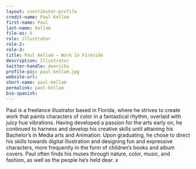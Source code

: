 ```yaml
---
layout: contributor-profile
credit-name: Paul Kellam
first-name: Paul
last-name: Kellam
file-as: k
role: illustrator
role-2:
role-3:
title: Paul Kellam — Work in Fireside
description: Illustrator
twitter-handle: deericku
profile-pic: paul-kellam.jpg
website-url:
short-name: paul-kellam
permalink: paul-kellam
bio-spanish:
---
```

Paul is a freelance illustrator based in Florida, where he strives to create work that paints characters of color in a fantastical rhythm, overlaid with juicy hue vibrations. Having developed a passion for the arts early on, he continued to harness and develop his creative skills until attaining his Bachelor’s in Media arts and Animation. Upon graduating, he chose to direct his skills towards digital illustration and designing fun and expressive characters, more frequently in the form of children’s books and album covers. Paul often finds his muses through nature, color, music, and fashion, as well as the people he’s held dear.  x
